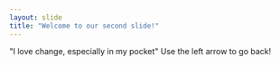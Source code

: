 ```yaml
---
layout: slide
title: "Welcome to our second slide!"
---
```

"I love change, especially in my pocket"
Use the left arrow to go back!
